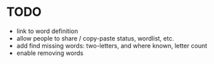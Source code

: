 # TODO

- link to word definition
- allow people to share / copy-paste status, wordlist, etc.
- add find missing words: two-letters, and where known, letter count
- enable removing words
